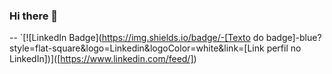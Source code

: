 ### Hi there 👋
-- `[![LinkedIn Badge](https://img.shields.io/badge/-[Texto do badge]-blue?style=flat-square&logo=Linkedin&logoColor=white&link=[Link perfil no LinkedIn])]([https://www.linkedin.com/feed/])
<!--
**Valberosa/Valberosa** is a ✨ _special_ ✨ repository because its `README.md` (this file) appears on your GitHub profile.

Here are some ideas to get you started:

- 🔭 I’m currently working on ...
- 🌱 I’m currently learning ...
- 👯 I’m looking to collaborate on ...
- 🤔 I’m looking for help with ...
- 💬 Ask me about ...
- 📫 How to reach me: ...
- 😄 Pronouns: ...
- ⚡ Fun fact: ...
-->
